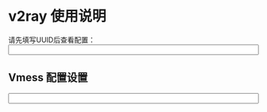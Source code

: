 # v2ray 使用说明

请先填写UUID后查看配置：
<input id="input_uuid" style="width: 100%;" onkeyup="updateConfig()" maxlength="36" />


## Vmess 配置设置

<input id="input_config" style="width: 100%;" readonly />




<script>
  
  if(localStorage){
    document.getElementById('input_uuid').value = localStorage.input_uuid || '';
  }
  updateConfig();
  
  function updateConfig() {
    var uuid = document.getElementById('input_uuid').value.trim();
    var codeEle = document.getElementsByTagName('code')[0];
    
    if(!uuid.match(/^\w{8}(-\w{4}){3}-\w{12}$/)) {
      document.getElementById('input_config').value = '请先正确填写 UUID ！！';
      return 0;
    }
    
    if(localStorage){
      localStorage.input_uuid = uuid;
    }
    
    var config = {
      host: location.host,
      path: document.cookie.match(/path_ray=([^;]+)/)[1],
      uuid: uuid || '请填写UUID'
    };
    
    var config_URL = 'vmess://' + window.btoa('auto:' + config.uuid + '@' + config.host + ':443');
    var config_query = {
      network: 'ws',     // for V2rayU
      obfs: 'websocket', // for Shadowrocket
      
      h2path: config.path, // for V2rayU
      path: config.path,   // for Shadowrocket
      
      tls: 1,
      mux: 1,
      
      aid: 0,     // for V2rayU
      alterId: 0, // for Shadowrocket
      
      tfo: 1, // TCP Fast Open for Shadowrocket
      allowInsecure: 0,
      
      remark: config.host, // for V2rayU 
    };
    

    document.getElementById('input_config').value = 
        config_URL + '?' + encodeURI(Object.keys(config_query).map(k=>k + '=' + config_query[k]).join('&'));
  }
  
</script>






